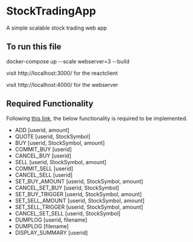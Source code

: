 # StockTradingApp
A simple scalable stock trading web app

## To run this file

docker-compose up --scale webserver=3 --build

visit http://localhost:3000/ for the reactclient

visit http://localhost:4000/ for the webserver


## Required Functionality
Following [this link](https://www.ece.uvic.ca/~seng468/ProjectWebSite/Commands.html), the below functionality is required to be implemented.
* ADD \[userid, amount\] 
* QUOTE \[userid, StockSymbol\]
* BUY \[userid, StockSymbol, amount\]
* COMMIT_BUY \[userid\]
* CANCEL_BUY \[userid\]
* SELL \[userid, StockSymbol, amount\]
* COMMIT_SELL \[userid\]
* CANCEL_SELL \[userid\]
* SET_BUY_AMOUNT \[userid, StockSymbol, amount\]
* CANCEL_SET_BUY \[userid, StockSymbol\]
* SET_BUY_TRIGGER \[userid, StockSymbol, amount\]
* SET_SELL_AMOUNT \[userid, StockSymbol, amount\]
* SET_SELL_TRIGGER \[userid, StockSymbol, amount\]
* CANCEL_SET_SELL \[userid, StockSymbol\]
* DUMPLOG \[userid, filename\]
* DUMPLOG \[filename\]
* DISPLAY_SUMMARY \[userid\]
